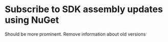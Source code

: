 # Subscribe to SDK assembly updates using NuGet

Should be more prominent. Remove information about old versions